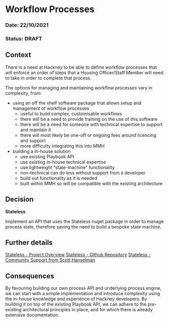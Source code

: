 # Workflow Processes

### **Date:** 22/10/2021

### **Status:** DRAFT

## **Context**

There is a need at Hackney to be able to define workflow processes that will enforce an order of steps that a Housing Officer/Staff Member will need to take in order to complete that process.

The options for managing and maintaining workflow processes vary in complexity, from:

- using an off the shelf software package that allows setup and management of workflow processes
  - useful to build complex, customisable workflows
  - there will be a need to provide training on the use of this software
  - there will be a need for someone with technical expertise to support and maintain it
  - there will most likely be one-off or ongoing fees around licencing and support
  - more difficulty integrating this into MMH
- building a in-house solution
  - use existing Playbook API
  - use existing in-house technical expertise
  - use lightweight "state-machine" functionality
  - non-technical can do less without support from a developer
  - build out functionality as it is needed
  - built within MMH so will be compatible with the existing architecture

## **Decision**

**Stateless**

Implement an API that uses the Stateless nuget package in order to manage process state, therefore saving the need to build a bespoke state machine.

## **Further details**

[Stateless - Project Overview](https://nblumhardt.com/2016/11/stateless-30/)
[Stateless - Github Repository](https://github.com/dotnet-state-machine/stateless)
[Stateless - Community Support from Scott Hanselman](https://www.hanselman.com/blog/stateless-30-a-state-machine-library-for-net-core)

## **Consequences**

By favouring building our own process API and underlying process engine, we can start with a simple implementation and introduce complexity using the in-house knowledge and experience of Hackney developers. By building it on top of the existing Playbook API, we can adhere to the pre-existing architectural principles in place, and for which there is already extensive documentation.
